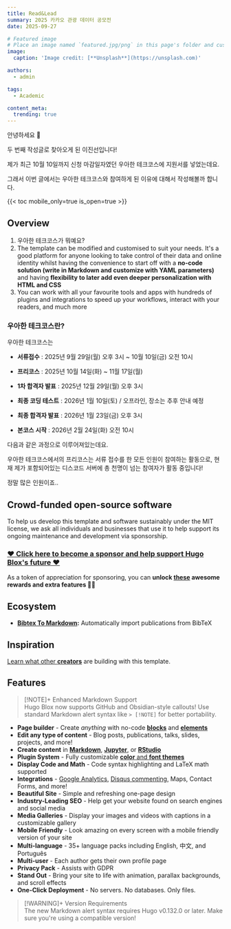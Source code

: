 ```yaml
---
title: Read&Lead
summary: 2025 카카오 관광 데이터 공모전 
date: 2025-09-27

# Featured image
# Place an image named `featured.jpg/png` in this page's folder and customize its options here.
image:
  caption: 'Image credit: [**Unsplash**](https://unsplash.com)'

authors:
  - admin

tags:
  - Academic

content_meta:
  trending: true
---
```


안녕하세요 👋

두 번째 작성글로 찾아오게 된 이진선입니다!

제가 최근 10월 10일까지 신청 마감일자였던 우아한 테크코스에 지원서를 넣었는데요.

그래서 이번 글에서는 우아한 테크코스와 참여하게 된 이유에 대해서 작성해볼까 합니다.

{{< toc mobile_only=true is_open=true >}}

## Overview

1. 우아한 테크코스가 뭐예요?
2. The template can be modified and customised to suit your needs. It's a good platform for anyone looking to take control of their data and online identity whilst having the convenience to start off with a **no-code solution (write in Markdown and customize with YAML parameters)** and having **flexibility to later add even deeper personalization with HTML and CSS**
3. You can work with all your favourite tools and apps with hundreds of plugins and integrations to speed up your workflows, interact with your readers, and much more

[//]: # '[![The template is mobile first with a responsive design to ensure that your site looks stunning on every device.](https://raw.githubusercontent.com/HugoBlox/hugo-blox-builder/main/starters/academic-cv/preview.png)](https://hugoblox.com)'

### 우아한 테크코스란?


우아한 테크코스는 

- **서류접수** : 2025년 9월 29일(월) 오후 3시 ~ 10월 10일(금) 오전 10시

- **프리코스** : 2025년 10월 14일(화) ~ 11월 17일(월)

- **1차 합격자 발표** : 2025년 12월 29일(월) 오후 3시

- **최종 코딩 테스트** : 2026년 1월 10일(토) / 오프라인, 장소는 추후 안내 예정

- **최종 합격자 발표** : 2026년 1월 23일(금) 오후 3시

- **본코스 시작** : 2026년 2월 24일(화) 오전 10시

다음과 같은 과정으로 이루어져있는데요. 

우아한 테크코스에서의 프리코스는 서류 접수를 한 모든 인원이 참여하는 활동으로, 현재 제가 포함되어있는 디스코드 서버에 총 천명이 넘는 참여자가 활동 중입니다!

정말 많은 인원이죠..

## Crowd-funded open-source software

To help us develop this template and software sustainably under the MIT license, we ask all individuals and businesses that use it to help support its ongoing maintenance and development via sponsorship.

### [❤️ Click here to become a sponsor and help support Hugo Blox's future ❤️](https://hugoblox.com/sponsor/)

As a token of appreciation for sponsoring, you can **unlock [these](https://hugoblox.com/sponsor/) awesome rewards and extra features 🦄✨**

## Ecosystem

- **[Bibtex To Markdown](https://github.com/GetRD/academic-file-converter):** Automatically import publications from BibTeX

## Inspiration

[Learn what other **creators**](https://hugoblox.com/creators/) are building with this template.

## Features

> [!NOTE]+ Enhanced Markdown Support  
> Hugo Blox now supports GitHub and Obsidian-style callouts! Use standard Markdown alert syntax like `> [!NOTE]` for better portability.

- **Page builder** - Create _anything_ with no-code [**blocks**](https://hugoblox.com/blocks/) and [**elements**](https://docs.hugoblox.com/reference/markdown/)
- **Edit any type of content** - Blog posts, publications, talks, slides, projects, and more!
- **Create content** in [**Markdown**](https://docs.hugoblox.com/reference/markdown/), [**Jupyter**](https://docs.hugoblox.com/getting-started/cms/), or [**RStudio**](https://docs.hugoblox.com/getting-started/cms/)
- **Plugin System** - Fully customizable [**color** and **font themes**](https://docs.hugoblox.com/getting-started/customize/)
- **Display Code and Math** - Code syntax highlighting and LaTeX math supported
- **Integrations** - [Google Analytics](https://analytics.google.com), [Disqus commenting](https://disqus.com), Maps, Contact Forms, and more!
- **Beautiful Site** - Simple and refreshing one-page design
- **Industry-Leading SEO** - Help get your website found on search engines and social media
- **Media Galleries** - Display your images and videos with captions in a customizable gallery
- **Mobile Friendly** - Look amazing on every screen with a mobile friendly version of your site
- **Multi-language** - 35+ language packs including English, 中文, and Português
- **Multi-user** - Each author gets their own profile page
- **Privacy Pack** - Assists with GDPR
- **Stand Out** - Bring your site to life with animation, parallax backgrounds, and scroll effects
- **One-Click Deployment** - No servers. No databases. Only files.

> [!WARNING]+ Version Requirements  
> The new Markdown alert syntax requires Hugo v0.132.0 or later. Make sure you're using a compatible version!

